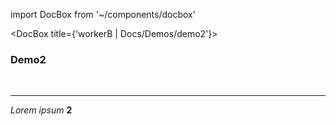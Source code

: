 import DocBox from '~/components/docbox'

<DocBox title={'workerB | Docs/Demos/demo2'}>

### **Demo2**
<br/>
<hr/>

_Lorem ipsum_ **2**

</DocBox>